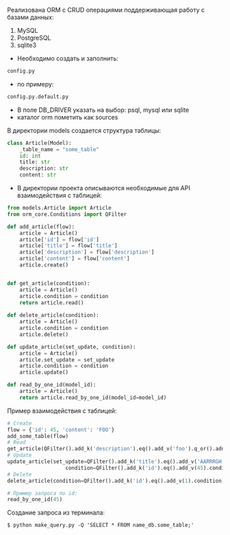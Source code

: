 Реализована ORM с CRUD операциями поддерживающая работу с базами данных:
  1. MySQL
  2. PostgreSQL
  3. sqlite3



- Необходимо создать и заполнить:
```python
config.py 
```
- по примеру:
```python
config.py.default.py
```
- В поле DB_DRIVER указать на выбор: psql, mysql или sqlite
- каталог orm пометить как sources

В директории models создается структура таблицы:
```python
class Article(Model):
    _table_name = "some_table"
    id: int 
    title: str 
    description: str 
    content: str
```


- В директории проекта описываются необходимые для API взаимодействия с таблицей:
```python
from models.Article import Article
from orm_core.Conditions import QFilter

def add_article(flow):
    article = Article()
    article['id'] = flow['id']
    article['title'] = flow['title']
    article['description'] = flow['description']
    article['content'] = flow['content']
    article.create()


def get_article(condition):
    article = Article()
    article.condition = condition
    return article.read()
    
def delete_article(condition):
    article = Article()
    article.condition = condition
    article.delete()

def update_article(set_update, condition):
    article = Article()
    article.set_update = set_update
    article.condition = condition
    article.update()

def read_by_one_id(model_id):
    article = Article()
    return article.read_by_one_id(model_id=model_id)
```


Пример взаимодействия с таблицей:
```python
# Create
flow = {'id': 45, 'content': 'FOO'} 
add_some_table(flow)
# Read
get_article(QFilter().add_k('description').eq().add_v('foo').q_or().add_k('id').ne().add_v(1).condition)
# Update
update_article(set_update=QFilter().add_k('title').eq().add_v('AARRRGH').condition,
                   condition=QFilter().add_k('id').eq().add_v(45).condition)
# Delete
delete_article(condition=QFilter().add_k('id').eq().add_v(1).condition)

# Пример запроса по id:
read_by_one_id(45)
```
Создание запроса из терминала:
```
$ python make_query.py -Q 'SELECT * FROM name_db.some_table;'
```
